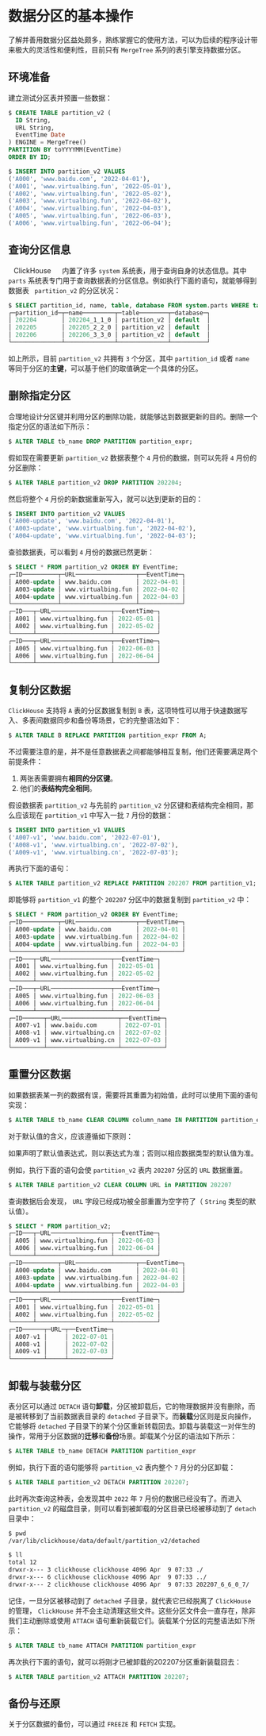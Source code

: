# 数据分区的基本操作

了解并善用数据分区益处颇多，熟练掌握它的使用方法，可以为后续的程序设计带来极大的灵活性和便利性，目前只有 `MergeTree` 系列的表引擎支持数据分区。

## 环境准备

建立测试分区表并预置一些数据：

```sql
$ CREATE TABLE partition_v2 (
  ID String,
  URL String,
  EventTime Date
) ENGINE = MergeTree()
PARTITION BY toYYYYMM(EventTime)
ORDER BY ID;

$ INSERT INTO partition_v2 VALUES 
('A000', 'www.baidu.com', '2022-04-01'), 
('A001', 'www.virtualbing.fun', '2022-05-01'), 
('A002', 'www.virtualbing.fun', '2022-05-02'), 
('A003', 'www.virtualbing.fun', '2022-04-02'), 
('A004', 'www.virtualbing.fun', '2022-04-03'), 
('A005', 'www.virtualbing.fun', '2022-06-03'), 
('A006', 'www.virtualbing.fun', '2022-06-04');
```

## 查询分区信息

` ` ClickHouse `  ` 内置了许多 ` system ` 系统表，用于查询自身的状态信息。其中 ` parts ` 系统表专门用于查询数据表的分区信息。例如执行下面的语句，就能够得到数据表 ` partition_v2` 的分区状况：

```sql
$ SELECT partition_id, name, table, database FROM system.parts WHERE table = 'partition_v2';
┌─partition_id─┬─name─────────┬─table────────┬─database─┐
│ 202204       │ 202204_1_1_0 │ partition_v2 │ default  │
│ 202205       │ 202205_2_2_0 │ partition_v2 │ default  │
│ 202206       │ 202206_3_3_0 │ partition_v2 │ default  │
└──────────────┴──────────────┴──────────────┴──────────┘
```

如上所示，目前 `partition_v2` 共拥有 `3` 个分区，其中 `partition_id` 或者 `name` 等同于分区的**主键**，可以基于他们的取值确定一个具体的分区。

## 删除指定分区

合理地设计分区键并利用分区的删除功能，就能够达到数据更新的目的。删除一个指定分区的语法如下所示：

```sql
$ ALTER TABLE tb_name DROP PARTITION partition_expr;
```

假如现在需要更新 `partition_v2` 数据表整个 `4` 月份的数据，则可以先将 `4` 月份的分区删除：

```sql
$ ALTER TABLE partition_v2 DROP PARTITION 202204;
```

然后将整个 `4` 月份的新数据重新写入，就可以达到更新的目的：

```sql
$ INSERT INTO partition_v2 VALUES 
('A000-update', 'www.baidu.com', '2022-04-01'), 
('A003-update', 'www.virtualbing.fun', '2022-04-02'), 
('A004-update', 'www.virtualbing.fun', '2022-04-03');
```

查验数据表，可以看到 `4` 月份的数据已然更新：

```sql
$ SELECT * FROM partition_v2 ORDER BY EventTime;
┌─ID──────────┬─URL─────────────────┬──EventTime─┐
│ A000-update │ www.baidu.com       │ 2022-04-01 │
│ A003-update │ www.virtualbing.fun │ 2022-04-02 │
│ A004-update │ www.virtualbing.fun │ 2022-04-03 │
└─────────────┴─────────────────────┴────────────┘
┌─ID───┬─URL─────────────────┬──EventTime─┐
│ A001 │ www.virtualbing.fun │ 2022-05-01 │
│ A002 │ www.virtualbing.fun │ 2022-05-02 │
└──────┴─────────────────────┴────────────┘
┌─ID───┬─URL─────────────────┬──EventTime─┐
│ A005 │ www.virtualbing.fun │ 2022-06-03 │
│ A006 │ www.virtualbing.fun │ 2022-06-04 │
└──────┴─────────────────────┴────────────┘
```

## 复制分区数据

`ClickHouse` 支持将 `A` 表的分区数据复制到 `B` 表，这项特性可以用于快速数据写入、多表间数据同步和备份等场景，它的完整语法如下：

```sql
$ ALTER TABLE B REPLACE PARTITION partition_expr FROM A;
```

不过需要注意的是，并不是任意数据表之间都能够相互复制，他们还需要满足两个前提条件：

1. 两张表需要拥有**相同的分区键**。
2. 他们的**表结构完全相同**。

假设数据表 `partition_v2` 与先前的 `partition_v2` 分区键和表结构完全相同，那么应该现在 `partition_v1` 中写入一批 `7` 月份的数据：

```sql
$ INSERT INTO partition_v1 VALUES 
('A007-v1', 'www.baidu.com', '2022-07-01'), 
('A008-v1', 'www.virtualbing.cn', '2022-07-02'), 
('A009-v1', 'www.virtualbing.cn', '2022-07-03');
```

再执行下面的语句：

```sql
$ ALTER TABLE partition_v2 REPLACE PARTITION 202207 FROM partition_v1;
```

即能够将 `partition_v1` 的整个 `202207` 分区中的数据复制到 `partition_v2` 中：

```sql
$ SELECT * FROM partition_v2 ORDER BY EventTime;
┌─ID──────────┬─URL─────────────────┬──EventTime─┐
│ A000-update │ www.baidu.com       │ 2022-04-01 │
│ A003-update │ www.virtualbing.fun │ 2022-04-02 │
│ A004-update │ www.virtualbing.fun │ 2022-04-03 │
└─────────────┴─────────────────────┴────────────┘
┌─ID───┬─URL─────────────────┬──EventTime─┐
│ A001 │ www.virtualbing.fun │ 2022-05-01 │
│ A002 │ www.virtualbing.fun │ 2022-05-02 │
└──────┴─────────────────────┴────────────┘
┌─ID───┬─URL─────────────────┬──EventTime─┐
│ A005 │ www.virtualbing.fun │ 2022-06-03 │
│ A006 │ www.virtualbing.fun │ 2022-06-04 │
└──────┴─────────────────────┴────────────┘
┌─ID──────┬─URL────────────────┬──EventTime─┐
│ A007-v1 │ www.baidu.com      │ 2022-07-01 │
│ A008-v1 │ www.virtualbing.cn │ 2022-07-02 │
│ A009-v1 │ www.virtualbing.cn │ 2022-07-03 │
└─────────┴────────────────────┴────────────┘
```

## 重置分区数据

如果数据表某一列的数据有误，需要将其重置为初始值，此时可以使用下面的语句实现：

```sql
$ ALTER TABLE tb_name CLEAR COLUMN column_name IN PARTITION partition_expr
```

对于默认值的含义，应该遵循如下原则：

如果声明了默认值表达式，则以表达式为准；否则以相应数据类型的默认值为准。

例如，执行下面的语句会使 `partition_v2` 表内 `202207` 分区的 `URL` 数据重置。

```sql
$ ALTER TABLE partition_v2 CLEAR COLUMN URL in PARTITION 202207
```

查询数据后会发现， `URL` 字段已经成功被全部重置为空字符了（ `String` 类型的默认值）。

```sql
$ SELECT * FROM partition_v2;
┌─ID───┬─URL─────────────────┬──EventTime─┐
│ A005 │ www.virtualbing.fun │ 2022-06-03 │
│ A006 │ www.virtualbing.fun │ 2022-06-04 │
└──────┴─────────────────────┴────────────┘
┌─ID──────────┬─URL─────────────────┬──EventTime─┐
│ A000-update │ www.baidu.com       │ 2022-04-01 │
│ A003-update │ www.virtualbing.fun │ 2022-04-02 │
│ A004-update │ www.virtualbing.fun │ 2022-04-03 │
└─────────────┴─────────────────────┴────────────┘
┌─ID───┬─URL─────────────────┬──EventTime─┐
│ A001 │ www.virtualbing.fun │ 2022-05-01 │
│ A002 │ www.virtualbing.fun │ 2022-05-02 │
└──────┴─────────────────────┴────────────┘
┌─ID──────┬─URL─┬──EventTime─┐
│ A007-v1 │     │ 2022-07-01 │
│ A008-v1 │     │ 2022-07-02 │
│ A009-v1 │     │ 2022-07-03 │
└─────────┴─────┴────────────┘
```

## 卸载与装载分区

表分区可以通过 `DETACH` 语句**卸载**，分区被卸载后，它的物理数据并没有删除，而是被转移到了当前数据表目录的 `detached` 子目录下。而**装载**分区则是反向操作，它能够将 `detached` 子目录下的某个分区重新转载回去。卸载与装载这一对伴生的操作，常用于分区数据的**迁移**和**备份**场景。卸载某个分区的语法如下所示：

```sql
$ ALTER TABLE tb_name DETACH PARTITION partition_expr
```

例如，执行下面的语句能够将 `partition_v2` 表内整个 `7` 月分的分区卸载：

```sql
$ ALTER TABLE partition_v2 DETACH PARTITION 202207;
```

此时再次查询这种表，会发现其中 `2022` 年 `7` 月份的数据已经没有了。而进入 `partition_v2` 的磁盘目录，则可以看到被卸载的分区目录已经被移动到了 `detach` 目录中：

```bash
$ pwd
/var/lib/clickhouse/data/default/partition_v2/detached

$ ll
total 12
drwxr-x--- 3 clickhouse clickhouse 4096 Apr  9 07:33 ./
drwxr-x--- 6 clickhouse clickhouse 4096 Apr  9 07:33 ../
drwxr-x--- 2 clickhouse clickhouse 4096 Apr  9 07:33 202207_6_6_0_7/
```

记住，一旦分区被移动到了 `detached` 子目录，就代表它已经脱离了 `ClickHouse` 的管理， `ClickHouse` 并不会主动清理这些文件。这些分区文件会一直存在，除非我们主动删除或使用 `ATTACH` 语句重新装载它们。装载某个分区的完整语法如下所示：

```sql
$ ALTER TABLE tb_name ATTACH PARTITION partition_expr
```

再次执行下面的语句，就可以将刚才已被卸载的202207分区重新装载回去：

```sql
$ ALTER TABLE partition_v2 ATTACH PARTITION 202207;
```

## 备份与还原

关于分区数据的备份，可以通过 `FREEZE` 和 `FETCH` 实现。
